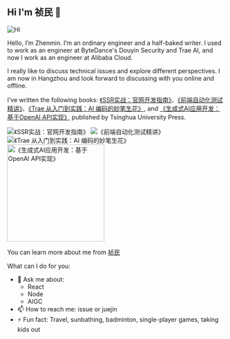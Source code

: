 ## Hi I'm 祯民 👋

![Hi](https://imgs.qiubiaoqing.com/qiubiaoqing/imgs/60760673df67249T.gif)

Hello, I’m Zhenmin. I’m an ordinary engineer and a half-baked writer. I used to work as an engineer at ByteDance's Douyin Security and Trae AI, and now I work as an engineer at Alibaba Cloud.

I really like to discuss technical issues and explore different perspectives. I am now in Hangzhou and look forward to discussing with you online and offline.

I’ve written the following books: [《SSR实战：官网开发指南》](https://juejin.cn/book/7137945369635192836?utm_source=course_list)、[《前端自动化测试精讲》](https://juejin.cn/book/7174044519350927395?utm_source=course_list)、[《Trae 从入门到实践：AI 编码的妙笔生花》](https://juejin.cn/book/7468318866599673907?utm_source=course_list), and [《生成式AI应用开发：基于OpenAI API实现》](https://www.tup.com.cn/booksCenter/book_10711401.html) published by Tsinghua University Press.

![《SSR实战：官网开发指南》](https://p6-juejin.byteimg.com/tos-cn-i-k3u1fbpfcp/5ba9dbd9622749b294312586219562f7~tplv-k3u1fbpfcp-jj:225:315:0:0:q95.avis)
![《前端自动化测试精讲》](https://p1-juejin.byteimg.com/tos-cn-i-k3u1fbpfcp/f34dbfc5707c4140a76bef55cb9619ae~tplv-k3u1fbpfcp-jj:225:315:0:0:q95.avis)
![《Trae 从入门到实践：AI 编码的妙笔生花》](https://p1-juejin.byteimg.com/tos-cn-i-k3u1fbpfcp/27d0e79620e34274ab845f358abac2fd~tplv-k3u1fbpfcp-jj:225:315:0:0:q95.avis#?w=1950&h=2730&s=2341138&e=png&b=1b1720)
<img src="https://www.tup.com.cn/upload/bigbookimg/107114-01.jpg" width="225px" alt="《生成式AI应用开发：基于OpenAI API实现》"/>

You can learn more about me from [祯民](https://juejin.cn/user/2714061017452557)

What can I do for you:
- 💬 Ask me about:
    - React
    - Node
    - AIGC
- 📫 How to reach me: issue or juejin
- ⚡ Fun fact: Travel, sunbathing, badminton, single-player games, taking kids out
